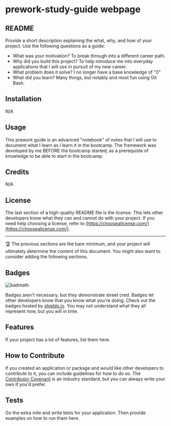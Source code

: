 # prework-study-guide webpage

## README

Provide a short description explaining the what, why, and how of your project. Use the following questions as a guide:

- What was your motivation? To break through into a different career path.
- Why did you build this project? To help introduce me into everyday applications that I will use in pursuit of my new career.
- What problem does it solve? I no longer have a base knowledge of "0"
- What did you learn? Many things, but notably and most fun using Git Bash.

## Installation

N/A

## Usage

This prework guide is an advanced "notebook" of notes that I will use to document what I learn as I learn it in the bootcamp. The framework was devoloped by me BEFORE the bootcamp started; as a prerequiste of knowledge to be able to start in the bootcamp.

## Credits

N/A

## License

The last section of a high-quality README file is the license. This lets other developers know what they can and cannot do with your project. If you need help choosing a license, refer to [https://choosealicense.com/](https://choosealicense.com/).

---

🏆 The previous sections are the bare minimum, and your project will ultimately determine the content of this document. You might also want to consider adding the following sections.

## Badges

![badmath](https://img.shields.io/github/languages/top/nielsenjared/badmath)

Badges aren't necessary, but they demonstrate street cred. Badges let other developers know that you know what you're doing. Check out the badges hosted by [shields.io](https://shields.io/). You may not understand what they all represent now, but you will in time.

## Features

If your project has a lot of features, list them here.

## How to Contribute

If you created an application or package and would like other developers to contribute to it, you can include guidelines for how to do so. The [Contributor Covenant](https://www.contributor-covenant.org/) is an industry standard, but you can always write your own if you'd prefer.

## Tests

Go the extra mile and write tests for your application. Then provide examples on how to run them here.
